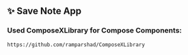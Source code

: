 ## ✨ Save Note App
### Used ComposeXLibrary for Compose Components: 
 ```
https://github.com/ramparshad/ComposeXLibrary
```
